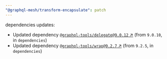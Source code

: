 ```yaml
---
"@graphql-mesh/transform-encapsulate": patch
---
```

dependencies updates:
  - Updated dependency [`@graphql-tools/delegate@9.0.12` ↗︎](https://www.npmjs.com/package/@graphql-tools/delegate/v/9.0.12) (from `9.0.10`, in `dependencies`)
  - Updated dependency [`@graphql-tools/wrap@9.2.7` ↗︎](https://www.npmjs.com/package/@graphql-tools/wrap/v/9.2.7) (from `9.2.5`, in `dependencies`)
